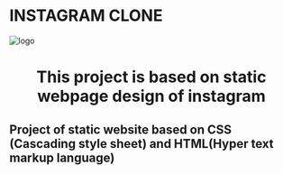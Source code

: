 # INSTAGRAM CLONE
![logo](https://image.isu.pub/210201092151-91621ba0530afcf27163d3c71d706b62/jpg/page_1.jpg)
<h1 align="center">This project is based on static webpage design of instagram</h1>
<H2>Project of static website based on CSS (Cascading style sheet) and HTML(Hyper text markup language)</H2>
